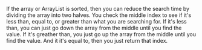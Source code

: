 If the array or ArrayList is sorted, then you can reduce the search time by dividing the array into two halves. You check the middle index to see if it's less than, equal to, or greater than what you are searching for. If it's less than, you can just go down the array from the middle until you find the value. If it's greather than, you just go up the array from the middle until you find the value. And it it's equal to, then you just return that index.